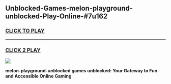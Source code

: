 
## Unblocked-Games-melon-playground-unblocked-Play-Online-#7u162
<h3>
<a href="https://premium.freeplayer.one?title=melon-playground-unblocked&ref=27F">CLICK TO PLAY</a></h3>
<hr>

<h3>
<a href="https://premium.freeplayer.one?title=melon-playground-unblocked&ref=27F">CLICK 2 PLAY</a>
  
</h3>

<a href="https://premium.freeplayer.one?title=melon-playground-unblocked&ref=27F"><img src="https://clearcache.store/games.png"></a>


**melon-playground-unblocked games unblocked: Your Gateway to Fun and Accessible Online Gaming**
